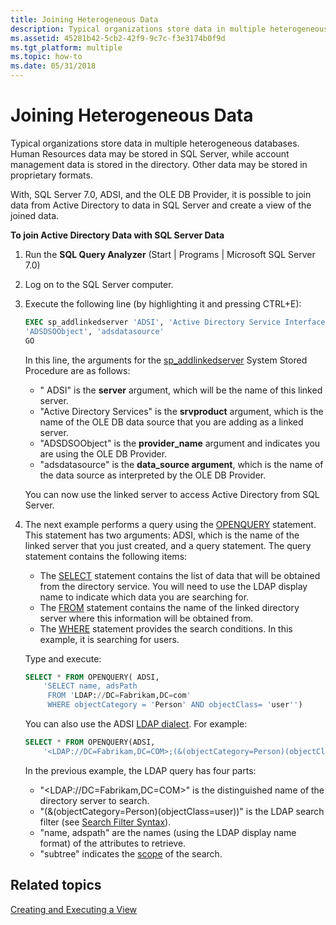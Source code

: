 ```yaml
---
title: Joining Heterogeneous Data
description: Typical organizations store data in multiple heterogeneous databases. Human Resources data may be stored in SQL Server, while account management data is stored in the directory. Other data may be stored in proprietary formats.
ms.assetid: 45281b42-5cb2-42f9-9c7c-f3e3174b0f9d
ms.tgt_platform: multiple
ms.topic: how-to
ms.date: 05/31/2018
---
```


# Joining Heterogeneous Data

Typical organizations store data in multiple heterogeneous databases. Human Resources data may be stored in SQL Server, while account management data is stored in the directory. Other data may be stored in proprietary formats.

With, SQL Server 7.0, ADSI, and the OLE DB Provider, it is possible to join data from Active Directory to data in SQL Server and create a view of the joined data.

**To join Active Directory Data with SQL Server Data**

1.  Run the **SQL Query Analyzer** (Start \| Programs \| Microsoft SQL Server 7.0)
2.  Log on to the SQL Server computer.
3.  Execute the following line (by highlighting it and pressing CTRL+E):

    ```sql
    EXEC sp_addlinkedserver 'ADSI', 'Active Directory Service Interfaces', 
    'ADSDSOObject', 'adsdatasource'
    GO
    ```

    

    In this line, the arguments for the [sp\_addlinkedserver](https://msdn.microsoft.com/library/Aa259589.aspx) System Stored Procedure are as follows:

    -   " ADSI" is the **server** argument, which will be the name of this linked server.
    -   "Active Directory Services" is the **srvproduct** argument, which is the name of the OLE DB data source that you are adding as a linked server.
    -   "ADSDSOObject" is the **provider\_name** argument and indicates you are using the OLE DB Provider.
    -   "adsdatasource" is the **data\_source argument**, which is the name of the data source as interpreted by the OLE DB Provider.

    You can now use the linked server to access Active Directory from SQL Server.

4.  The next example performs a query using the [OPENQUERY](https://msdn.microsoft.com/library/Aa276848.aspx) statement. This statement has two arguments: ADSI, which is the name of the linked server that you just created, and a query statement. The query statement contains the following items:

    -   The [SELECT](https://msdn.microsoft.com/library/Aa259187.aspx) statement contains the list of data that will be obtained from the directory service. You will need to use the LDAP display name to indicate which data you are searching for.
    -   The [FROM](https://msdn.microsoft.com/library/Aa258869.aspx) statement contains the name of the linked directory server where this information will be obtained from.
    -   The [WHERE](https://msdn.microsoft.com/library/Aa260674.aspx) statement provides the search conditions. In this example, it is searching for users.

    Type and execute:

    ```sql
    SELECT * FROM OPENQUERY( ADSI, 
        'SELECT name, adsPath 
         FROM 'LDAP://DC=Fabrikam,DC=com' 
         WHERE objectCategory = 'Person' AND objectClass= 'user'')
    ```

    

    You can also use the ADSI [LDAP dialect](ldap-dialect.md). For example:

    ```sql
    SELECT * FROM OPENQUERY(ADSI,
        '<LDAP://DC=Fabrikam,DC=COM>;(&(objectCategory=Person)(objectClass=user));name, adspath;subtree')
    ```

    

    In the previous example, the LDAP query has four parts:

    -   "\<LDAP://DC=Fabrikam,DC=COM>" is the distinguished name of the directory server to search.
    -   "(&(objectCategory=Person)(objectClass=user))" is the LDAP search filter (see [Search Filter Syntax](search-filter-syntax.md)).
    -   "name, adspath" are the names (using the LDAP display name format) of the attributes to retrieve.
    -   "subtree" indicates the [scope](scope-of-query.md) of the search.

## Related topics

<dl> <dt>

[Creating and Executing a View](creating-and-executing-a-view.md)
</dt> </dl>

 

 




